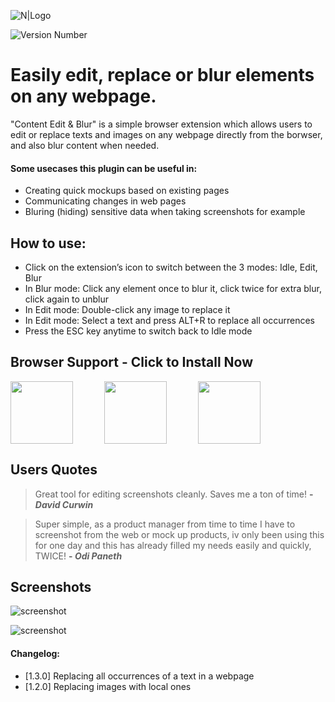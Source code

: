 ![N|Logo](https://i.ibb.co/c8mr09n/ceb.png)

![Version Number](https://dummyimage.com/100x50/fff/cccccc.png&text=v1.3.0)

# Easily edit, replace or blur elements on any webpage.

"Content Edit & Blur" is a simple browser extension which allows users to edit or replace texts and images on any webpage directly from the borwser, and also blur content when needed.

#### Some usecases this plugin can be useful in:
- Creating quick mockups based on existing pages
- Communicating changes in web pages
- Bluring (hiding) sensitive data when taking screenshots for example



## How to use:
- Click on the extension’s icon to switch between the 3 modes: Idle, Edit, Blur
- In Blur mode: Click any element once to blur it, click twice for extra blur, click again to unblur
- In Edit mode: Double-click any image to replace it
- In Edit mode: Select a text and press ALT+R to replace all occurrences
- Press the ESC key anytime to switch back to Idle mode


## Browser Support - Click to Install Now

<div float="left">
  <a target="_" href="https://chrome.google.com/webstore/detail/content-edit-blur/adgnogkndmhcblbonkhgfbbngeghpboh"><img  hspace="0" src="https://www.flaticon.com/svg/static/icons/svg/179/179313.svg" width="100" /></a><a target="_" href="https://addons.mozilla.org/en-US/firefox/addon/content-edit-blur"><img  hspace="50" src="https://www.flaticon.com/svg/static/icons/svg/179/179320.svg" width="100" /></a><a target="_" href="https://microsoftedge.microsoft.com/addons/detail/content-edit-blur/chlpcaigaedflhkfgmhkpknlcchkeodl"><img  hspace="0" src="https://www.flaticon.com/svg/static/icons/svg/179/179318.svg" width="100" /></a>
</div>


## Users Quotes

> Great tool for editing screenshots cleanly. Saves me a ton of time! **- _David Curwin_** 

> Super simple, as a product manager from time to time I have to screenshot from the web or mock up products, iv only been using this for one day and this has already filled my needs easily and quickly, TWICE!  **- _Odi Paneth_** 

## Screenshots

![screenshot](https://lh3.googleusercontent.com/AY_xComKKhyQSrXPy2TuCoA2z-5qS8pWv6-B07vjFsANqX9v2ztUGwC6JehoZTvCHLe0DQQEKw=w640-h400-e365-rj-sc0x00ffffff)

![screenshot](https://lh3.googleusercontent.com/y7p2KOtxZ0WOkwHxm-ovZ5y2fW5pCtz3hsPLorBODd-ZkG2Vt1MJcOa1McdnhpChazcQ0VqRyQ=w640-h400-e365-rj-sc0x00ffffff)


#### Changelog:
- [1.3.0] Replacing all occurrences of a text in a webpage 
- [1.2.0] Replacing images with local ones

